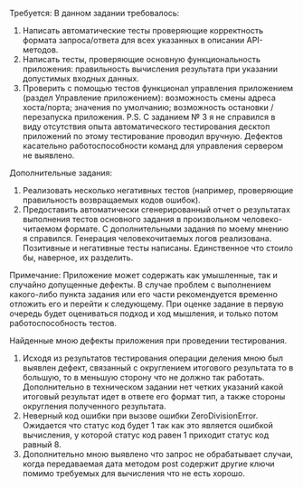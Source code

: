 Требуется:
В данном задании требовалось:
1.	Написать автоматические тесты проверяющие корректность формата запроса/ответа для всех указанных в описании API-методов.
2.	Написать тесты, проверяющие основную функциональность приложения: правильность вычисления результата при указании допустимых входных данных.
3.	Проверить с помощью тестов функционал управления приложением (раздел Управление приложением): возможность смены адреса хоста/порта; значения по умолчанию; возможность остановки / перезапуска приложения.
P.S. С заданием № 3 я не справился в виду отсутствия опыта автоматического тестирования десктоп приложений по этому тестирование проводил вручную. Дефектов касательно работоспособности команд для управления сервером не выявлено.

Дополнительные задания:
1.	Реализовать несколько негативных тестов (например, проверяющие правильность возвращаемых кодов ошибок).
2.	Предоставить автоматически сгенерированный отчет о результатах выполнения тестов основного задания в произвольном человеко-читаемом формате.
С дополнительными задания по моему мнению я справился. Генерация человекочитаемых логов реализована. Позитивные и негативные тесты написаны. Единственное что стоило бы, наверное, их разделить.
 
Примечание: Приложение может содержать как умышленные, так и случайно допущенные дефекты. В случае проблем с выполнением какого-либо пункта задания или его части рекомендуется временно отложить его и перейти к следующему. При оценке задание в первую очередь будет оцениваться подход и ход мышления, и только потом работоспособность тестов.

Найденные мною дефекты приложения при проведении тестирования. 
1.	Исходя из результатов тестирования операции деления мною был выявлен дефект, связанный с округлением итогового результата то в большую, то в меньшую сторону что не должно так работать. Дополнительно в техническом задании нет четких указаний какой итоговый результат идет в ответе его формат тип, а также стороны округления полученного результата.
2.	Неверный код ошибки при вызове ошибки ZeroDivisionError. Ожидается что статус код будет 1 так как это является ошибкой вычисления, у которой статус код равен 1 приходит статус код равный 8.
3.	Дополнительно мною выявлено что запрос не обрабатывает случаи, когда передаваемая дата методом post содержит другие ключи помимо требуемых для вычисления что не есть хорошо.

